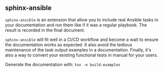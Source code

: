 sphinx-ansible
--------------

`sphinx-ansible` is an extension that allow you to include real Ansible tasks in your documentation and run them like if it was a regular playbook. The result is recorded in the final document.

`sphinx-ansible` will fit well in a CI/CD workflow and become a wait to ensure the documentation works as expected. It also avoid the tedious maintenance of the task output examples in a documentation. Finally, it's also a way to convert your existing functional tests in manual for your users.

Generate the documentation with: `tox -e build-examples`
